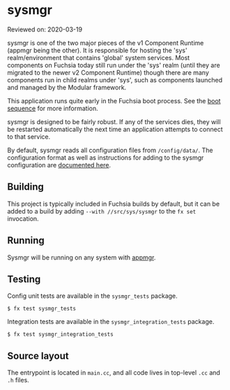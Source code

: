 # sysmgr

Reviewed on: 2020-03-19

sysmgr is one of the two major pieces of the v1 Component Runtime (appmgr being
the other). It is responsible for hosting the 'sys' realm/environment that
contains 'global' system services. Most components on Fuchsia today still run
under the 'sys' realm (until they are migrated to the newer v2 Component
Runtime) though there are many components run in child realms under 'sys', such
as components launched and managed by the Modular framework.

This application runs quite early in the Fuchsia boot process. See the [boot
sequence](/docs/concepts/framework/boot_sequence.md)
for more information.

sysmgr is designed to be fairly robust. If any of the services dies, they
will be restarted automatically the next time an application attempts to
connect to that service.

By default, sysmgr reads all configuration files from `/config/data/`. The
configuration format as well as instructions for adding to the sysmgr
configuration are [documented here](sysmgr-configuration.md).

## Building

This project is typically included in Fuchsia builds by default, but it can be
added to a build by adding `--with //src/sys/sysmgr` to the `fx set`
invocation.

## Running

Sysmgr will be running on any system with [appmgr](../appmgr/README.md).

## Testing

Config unit tests are available in the `sysmgr_tests` package.

```
$ fx test sysmgr_tests
```

Integration tests are available in the `sysmgr_integration_tests` package.

```
$ fx test sysmgr_integration_tests
```

## Source layout

The entrypoint is located in `main.cc`, and all code lives in top-level `.cc`
and `.h` files.
